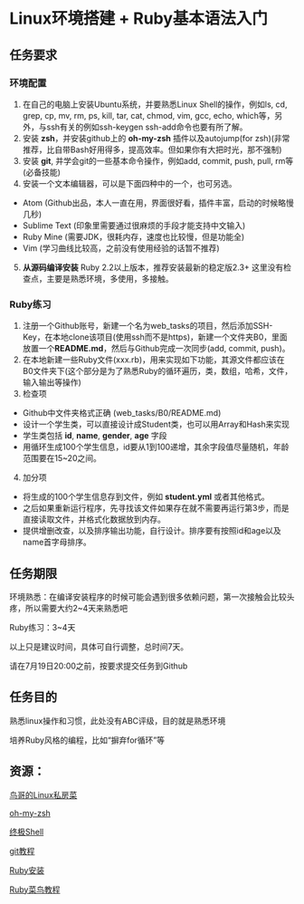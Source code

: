 # Linux环境搭建 + Ruby基本语法入门

## 任务要求
### 环境配置
1. 在自己的电脑上安装Ubuntu系统，并要熟悉Linux Shell的操作，例如ls, cd, grep, cp, mv, rm, ps, kill, tar, cat, chmod, vim, gcc, echo, which等，另外，与ssh有关的例如ssh-keygen ssh-add命令也要有所了解。
2. 安装 **zsh**，并安装github上的 **oh-my-zsh** 插件以及autojump(for zsh)(非常推荐，比自带Bash好用得多，提高效率。但如果你有大把时光，那不强制)
3. 安装 **git**, 并学会git的一些基本命令操作，例如add, commit, push, pull, rm等(必备技能)
4. 安装一个文本编辑器，可以是下面四种中的一个，也可另选。
  - Atom (Github出品，本人一直在用，界面很好看，插件丰富，启动的时候略慢几秒)
  - Sublime Text (印象里需要通过很麻烦的手段才能支持中文输入)
  - Ruby Mine (需要JDK，很耗内存，速度也比较慢，但是功能全)
  - Vim (学习曲线比较高，之前没有使用经验的话暂不推荐)
5. **从源码编译安装** Ruby 2.2以上版本，推荐安装最新的稳定版2.3+
这里没有检查点，主要是熟悉环境，多使用，多接触。

### Ruby练习

1. 注册一个Github账号，新建一个名为web_tasks的项目，然后添加SSH-Key，在本地clone该项目(使用ssh而不是https)，新建一个文件夹B0，里面放置一个**README.md**，然后与Github完成一次同步(add, commit, push)。
2. 在本地新建一些Ruby文件(xxx.rb)，用来实现如下功能，其源文件都应该在B0文件夹下(这个部分是为了熟悉Ruby的循环遍历，类，数组，哈希，文件，输入输出等操作)
3. 检查项
  - Github中文件夹格式正确 (web_tasks/B0/README.md)
  - 设计一个学生类，可以直接设计成Student类，也可以用Array和Hash来实现
  - 学生类包括 **id**, **name**, **gender**, **age** 字段
  - 用循环生成100个学生信息，id要从1到100递增，其余字段值尽量随机，年龄范围要在15~20之间。
4. 加分项
  - 将生成的100个学生信息存到文件，例如 **student.yml** 或者其他格式。
  - 之后如果重新运行程序，先寻找该文件如果存在就不需要再运行第3步，而是直接读取文件，并格式化数据放到内存。
  - 提供增删改查，以及排序输出功能，自行设计。排序要有按照id和age以及name首字母排序。

## 任务期限
环境熟悉：在编译安装程序的时候可能会遇到很多依赖问题，第一次接触会比较头疼，所以需要大约2~4天来熟悉吧

Ruby练习：3~4天

以上只是建议时间，具体可自行调整，总时间7天。

请在7月19日20:00之前，按要求提交任务到Github

## 任务目的
熟悉linux操作和习惯，此处没有ABC评级，目的就是熟悉环境

培养Ruby风格的编程，比如“摒弃for循环”等


## 资源：
[鸟哥的Linux私房菜](http://vbird.dic.ksu.edu.tw/linux_basic/linux_basic.php)

[oh-my-zsh](https://github.com/robbyrussell/oh-my-zsh)

[终极Shell](http://macshuo.com/?p=676)

[git教程](http://www.liaoxuefeng.com/wiki/0013739516305929606dd18361248578c67b8067c8c017b000)  

[Ruby安装](https://www.ruby-lang.org/zh_cn/downloads/)

[Ruby菜鸟教程](http://www.runoob.com/ruby/ruby-tutorial.html)
